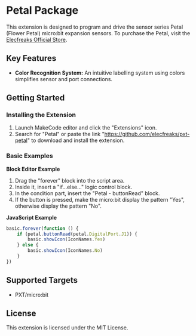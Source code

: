 # Petal Package

This extension is designed to program and drive the sensor series Petal (Flower Petal) micro:bit expansion sensors. To purchase the Petal, visit the [Elecfreaks Official Store](https://www.elecfreaks.com/).

## Key Features

- **Color Recognition System:** An intuitive labelling system using colors simplifies sensor and port connections.

## Getting Started

### Installing the Extension

1. Launch MakeCode editor and click the "Extensions" icon.
2. Search for "Petal" or paste the link "https://github.com/elecfreaks/pxt-petal" to download and install the extension.

### Basic Examples

**Block Editor Example**

1. Drag the "forever" block into the script area.
2. Inside it, insert a "if...else..." logic control block.
3. In the condition part, insert the "Petal - buttonRead" block.
4. If the button is pressed, make the micro:bit display the pattern "Yes", otherwise display the pattern "No".

**JavaScript Example**

```JavaScript
basic.forever(function () {
    if (petal.buttonRead(petal.DigitalPort.J1)) {
        basic.showIcon(IconNames.Yes)
    } else {
        basic.showIcon(IconNames.No)
    }
})
```

## Supported Targets

- PXT/micro:bit

## License

This extension is licensed under the MIT License.
